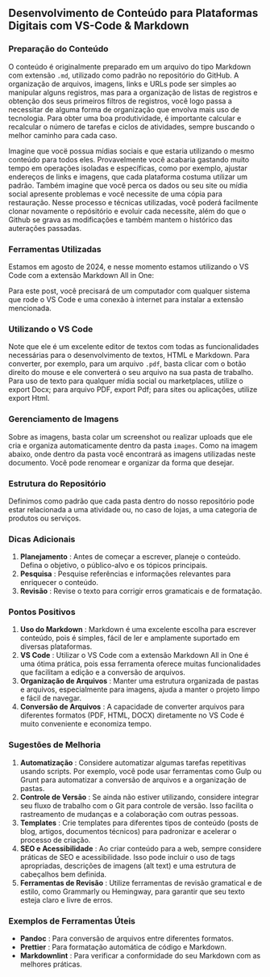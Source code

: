 
## Desenvolvimento de Conteúdo para Plataformas Digitais com VS-Code & Markdown

### Preparação do Conteúdo

O conteúdo é originalmente preparado em um arquivo do tipo Markdown com extensão `.md`, utilizado como padrão no repositório do GitHub. A organização de arquivos, imagens, links e URLs pode ser simples ao manipular alguns registros, mas para a organização de listas de registros e obtenção dos seus primeiros filtros de registros, você logo passa a necessitar de alguma forma de organização que envolva mais uso de tecnologia. Para obter uma boa produtividade, é importante calcular e recalcular o número de tarefas e ciclos de atividades, sempre buscando o melhor caminho para cada caso.

Imagine que vocë possua mídias sociais e que estaria utilizando o mesmo conteúdo para todos eles. Provavelmente você acabaria gastando muito tempo em operações isoladas e específicas, como por exemplo, ajustar endereços de links e imagens, que cada plataforma costuma utilizar um padrão. Também imagine que você perca os dados ou seu site ou mídia social apresente problemas e você necessite de uma cópia para restauração. Nesse processo e técnicas utilizadas, você poderá facilmente clonar novamente o repósitório e evoluir cada necessite, além do que o Github se grava as modificações e também mantem o histórico das auterações passadas.

### Ferramentas Utilizadas

Estamos em agosto de 2024, e nesse momento estamos utilizando o VS Code com a extensão Markdown All in One:

Para este post, você precisará de um computador com qualquer sistema que rode o VS Code e uma conexão à internet para instalar a extensão mencionada.

### Utilizando o VS Code

Note que ele é um excelente editor de textos com todas as funcionalidades necessárias para o desenvolvimento de textos, HTML e Markdown. Para converter, por exemplo, para um arquivo `.pdf`, basta clicar com o botão direito do mouse e ele converterá o seu arquivo na sua pasta de trabalho. Para uso de texto para qualquer mídia social ou marketplaces, utilize o export Docx; para arquivo PDF, export Pdf; para sites ou aplicações, utilize export Html.

### Gerenciamento de Imagens

Sobre as imagens, basta colar um screenshot ou realizar uploads que ele cria e organiza automaticamente dentro da pasta `images`. Como na imagem abaixo, onde dentro da pasta você encontrará as imagens utilizadas neste documento. Você pode renomear e organizar da forma que desejar.

### Estrutura do Repositório

Definimos como padrão que cada pasta dentro do nosso repositório pode estar relacionada a uma atividade ou, no caso de lojas, a uma categoria de produtos ou serviços.

### Dicas Adicionais

1. **Planejamento** : Antes de começar a escrever, planeje o conteúdo. Defina o objetivo, o público-alvo e os tópicos principais.
2. **Pesquisa** : Pesquise referências e informações relevantes para enriquecer o conteúdo.
3. **Revisão** : Revise o texto para corrigir erros gramaticais e de formatação.

### Pontos Positivos

1. **Uso do Markdown** : Markdown é uma excelente escolha para escrever conteúdo, pois é simples, fácil de ler e amplamente suportado em diversas plataformas.
2. **VS Code** : Utilizar o VS Code com a extensão Markdown All in One é uma ótima prática, pois essa ferramenta oferece muitas funcionalidades que facilitam a edição e a conversão de arquivos.
3. **Organização de Arquivos** : Manter uma estrutura organizada de pastas e arquivos, especialmente para imagens, ajuda a manter o projeto limpo e fácil de navegar.
4. **Conversão de Arquivos** : A capacidade de converter arquivos para diferentes formatos (PDF, HTML, DOCX) diretamente no VS Code é muito conveniente e economiza tempo.

### Sugestões de Melhoria

1. **Automatização** : Considere automatizar algumas tarefas repetitivas usando scripts. Por exemplo, você pode usar ferramentas como Gulp ou Grunt para automatizar a conversão de arquivos e a organização de pastas.
2. **Controle de Versão** : Se ainda não estiver utilizando, considere integrar seu fluxo de trabalho com o Git para controle de versão. Isso facilita o rastreamento de mudanças e a colaboração com outras pessoas.
3. **Templates** : Crie templates para diferentes tipos de conteúdo (posts de blog, artigos, documentos técnicos) para padronizar e acelerar o processo de criação.
4. **SEO e Acessibilidade** : Ao criar conteúdo para a web, sempre considere práticas de SEO e acessibilidade. Isso pode incluir o uso de tags apropriadas, descrições de imagens (alt text) e uma estrutura de cabeçalhos bem definida.
5. **Ferramentas de Revisão** : Utilize ferramentas de revisão gramatical e de estilo, como Grammarly ou Hemingway, para garantir que seu texto esteja claro e livre de erros.

### Exemplos de Ferramentas Úteis

* **Pandoc** : Para conversão de arquivos entre diferentes formatos.
* **Prettier** : Para formatação automática de código e Markdown.
* **Markdownlint** : Para verificar a conformidade do seu Markdown com as melhores práticas.
